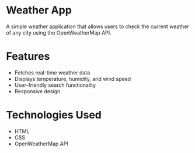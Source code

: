 # Weather App

A simple weather application that allows users to check the current weather of any city using the OpenWeatherMap API.

# Features
- Fetches real-time weather data
- Displays temperature, humidity, and wind speed
- User-friendly search functionality
- Responsive design

# Technologies Used
- HTML
- CSS
- OpenWeatherMap API

